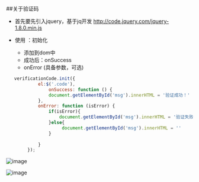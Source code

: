 
##关于验证码

* 首先要先引入jquery，基于jq开发   http://code.jquery.com/jquery-1.8.0.min.js

* 使用 ：初始化
    * 添加到dom中
    * 成功后：onSuccess 
    * onError  (具备参数，可选) 



```javascript
   verificationCode.init({
            el:$('.code'),
                onSuccess: function () {
                document.getElementById('msg').innerHTML = '验证成功！'
            },
            onError: function (isError) {
                if(isError){
                    document.getElementById('msg').innerHTML = '验证失败'
                }else{
                     document.getElementById('msg').innerHTML = ''
                }
              
            }
        });
```

![image](https://github.com/debbie1120/verificationCodes/blob//微信图片_20180706145727_看图王.png)

![image](https://github.com/debbie1120/verificationCodes/blob//微信图片_20180706145723_看图王.png)







        
